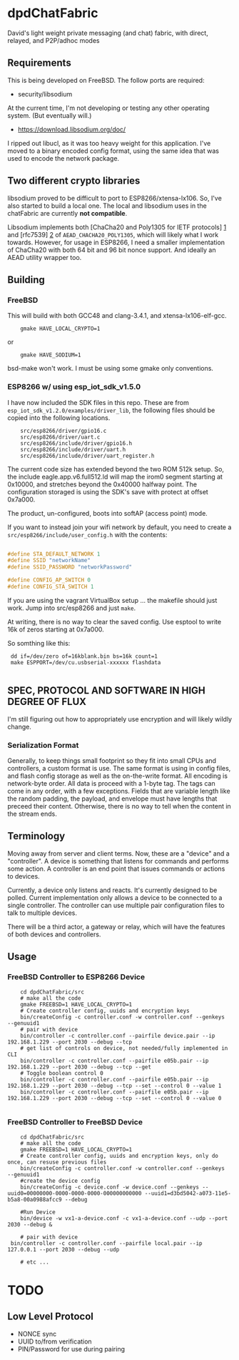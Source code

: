 # dpdChatFabric

David's light weight private messaging (and chat) fabric, with direct, relayed, and P2P/adhoc modes

## Requirements 

This is being developed on FreeBSD.  The follow ports are required:

* security/libsodium	
		
At the current time, I'm not developing or testing any other operating system. (But eventually will.)

* https://download.libsodium.org/doc/

I ripped out libucl, as it was too heavy weight for this application. I've moved to a binary encoded
config format, using the same idea that was used to encode the network package.

## Two different crypto libraries

libsodium proved to be difficult to port to ESP8266/xtensa-lx106.  So, I've also started to build a local one.  The local and libsodium uses in the chatFabric  are currently **not compatible**.

Libsodium implements both [ChaCha20 and Poly1305 for IETF protocols] [1] and [rfc7539] [2] of `AEAD_CHACHA20_POLY1305`, which will likely what I work towards.  However, for usage in ESP8266, I need a smaller implementation of  ChaCha20 with both 64 bit and 96 bit nonce support.  And ideally an AEAD utility wrapper too.


## Building 

### FreeBSD 

This will build with both GCC48 and clang-3.4.1, and xtensa-lx106-elf-gcc. 

		gmake HAVE_LOCAL_CRYPTO=1
		
or

		gmake HAVE_SODIUM=1

bsd-make won't work.  I must be using some gmake only conventions.		

### ESP8266 w/ using esp_iot_sdk_v1.5.0

I have now included the SDK files in this repo. These are  from `esp_iot_sdk_v1.2.0/examples/driver_lib`, the following files should be copied into the following locations.

```
	src/esp8266/driver/gpio16.c
	src/esp8266/driver/uart.c
	src/esp8266/include/driver/gpio16.h
	src/esp8266/include/driver/uart.h
	src/esp8266/include/driver/uart_register.h
```	

The current code size has extended beyond the two ROM 512k setup.  So, the include eagle.app.v6.full512.ld will map the irom0 segment starting at 0x10000, and stretches beyond the 0x40000 halfway point.   The configuration storaged is using the SDK's save with protect at offset 0x7a000.

The product, un-configured, boots into softAP (access point) mode.  

If you want to instead join your wifi network by default, you need to create a `src/esp8266/include/user_config.h` with the contents:

```C

#define STA_DEFAULT_NETWORK 1
#define SSID "networkName"
#define SSID_PASSWORD "networkPassword"

#define CONFIG_AP_SWITCH 0
#define CONFIG_STA_SWITCH 1 

```


If you are using the vagrant VirtualBox setup ... the makefile should just work. Jump into src/esp8266 and just `make`.

At writing, there is no way to clear the saved config.  Use esptool to write 16k of zeros starting at 0x7a000.

So somthing like this:

```shell
 dd if=/dev/zero of=16kblank.bin bs=16k count=1
 make ESPPORT=/dev/cu.usbserial-xxxxxx flashdata
 
```

##  SPEC, PROTOCOL AND SOFTWARE IN HIGH DEGREE OF FLUX 

I'm still figuring out how to appropriately use encryption and will likely wildly change.

### Serialization Format

Generally, to keep things small footprint so they fit into small CPUs and controllers, a custom format is use.  The same format is using in config files, and flash config storage as well as the on-the-write format.  All encoding is network-byte order.  All data is proceed with a 1-byte tag. The tags can come in any order, with a few exceptions. Fields that are variable length like the random padding, the payload, and envelope must have lengths that preceed their content.  Otherwise, there is no way to tell when the content in the stream ends.

## Terminology 

Moving away from server and client terms.  Now, these are a "device" and a "controller".  A device is 
something that listens for commands and performs some action.  A controller is an end point that issues commands or actions to devices.   

Currently, a device only listens and reacts. It's currently designed to be polled.  Current implementation  only allows a device to be connected to a single controller. The controller can use multiple pair configuration
files to talk to multiple devices.

There will be a third actor, a gateway or relay, which will have the features of both devices and controllers.

## Usage 

### FreeBSD Controller to ESP8266 Device 

```shell
	cd dpdChatFabric/src
	# make all the code
	gmake FREEBSD=1 HAVE_LOCAL_CRYPTO=1
	# Create controller config, uuids and encryption keys
	bin/createConfig -c controller.conf -w controller.conf --genkeys  --genuuid1
	# pair with device 
	bin/controller -c controller.conf --pairfile device.pair --ip 192.168.1.229 --port 2030 --debug --tcp
	# get list of controls on device, not needed/fully implemented in CLI
	bin/controller -c controller.conf --pairfile e05b.pair --ip 192.168.1.229 --port 2030 --debug --tcp --get
	# Toggle boolean control 0
	bin/controller -c controller.conf --pairfile e05b.pair --ip 192.168.1.229 --port 2030 --debug --tcp --set --control 0 --value 1
	bin/controller -c controller.conf --pairfile e05b.pair --ip 192.168.1.229 --port 2030 --debug --tcp --set --control 0 --value 0
	

```
	
### FreeBSD Controller to FreeBSD Device
```shell
	cd dpdChatFabric/src
	# make all the code
	gmake FREEBSD=1 HAVE_LOCAL_CRYPTO=1
	# Create controller config, uuids and encryption keys, only do once, can resuse previous files
	bin/createConfig -c controller.conf -w controller.conf --genkeys  --genuuid1
	#create the device config
	bin/createConfig -c device.conf -w device.conf --genkeys --uuid0=00000000-0000-0000-0000-000000000000 --uuid1=d3bd5042-a073-11e5-b5a8-00a0988afcc9 --debug

	#Run Device 
	bin/device -w vx1-a-device.conf -c vx1-a-device.conf --udp --port 2030 --debug &	
	
	# pair with device 
 bin/controller -c controller.conf --pairfile local.pair --ip 127.0.0.1 --port 2030 --debug --udp
 
	# etc ...	

```
	

# TODO

## Low Level Protocol 

* NONCE sync
* UUID to/from verification
* PIN/Password for use during pairing



[1]: https://tools.ietf.org/html/draft-agl-tls-chacha20poly1305-04
[2]: https://tools.ietf.org/html/rfc7539
